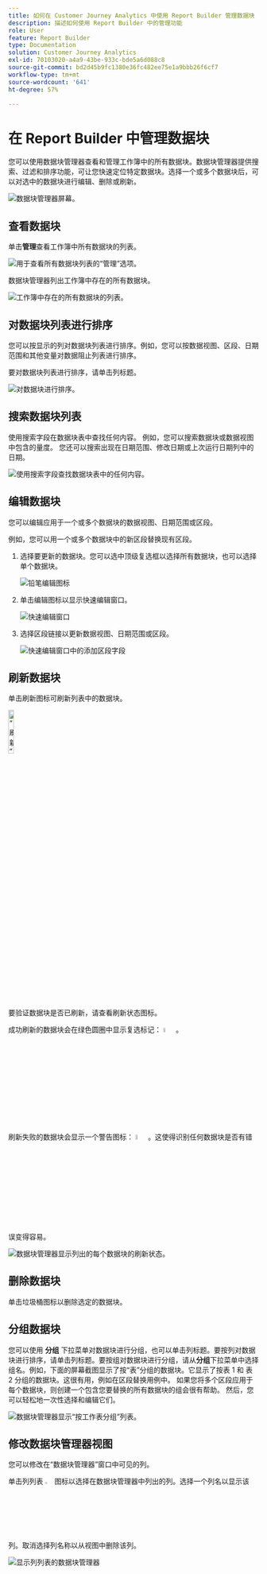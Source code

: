 ```yaml
---
title: 如何在 Customer Journey Analytics 中使用 Report Builder 管理数据块
description: 描述如何使用 Report Builder 中的管理功能
role: User
feature: Report Builder
type: Documentation
solution: Customer Journey Analytics
exl-id: 70103020-a4a9-43be-933c-bde5a6d088c8
source-git-commit: bd2d45b9fc1380e36fc482ee75e1a9bbb26f6cf7
workflow-type: tm+mt
source-wordcount: '641'
ht-degree: 57%

---
```


# 在 Report Builder 中管理数据块

您可以使用数据块管理器查看和管理工作簿中的所有数据块。数据块管理器提供搜索、过滤和排序功能，可让您快速定位特定数据块。选择一个或多个数据块后，可以对选中的数据块进行编辑、删除或刷新。

![数据块管理器屏幕。](./assets/image52.png)

## 查看数据块

单击&#x200B;**管理**&#x200B;查看工作簿中所有数据块的列表。


![用于查看所有数据块列表的“管理”选项。](./assets/image53.png)

数据块管理器列出工作簿中存在的所有数据块。 

![工作簿中存在的所有数据块的列表。](./assets/image52.png)

## 对数据块列表进行排序

您可以按显示的列对数据块列表进行排序。例如，您可以按数据视图、区段、日期范围和其他变量对数据阻止列表进行排序。

要对数据块列表进行排序，请单击列标题。

![对数据块进行排序。](./assets/image54.png)

## 搜索数据块列表

使用搜索字段在数据块表中查找任何内容。 例如，您可以搜索数据块或数据视图中包含的量度。 您还可以搜索出现在日期范围、修改日期或上次运行日期列中的日期。

![使用搜索字段查找数据块表中的任何内容。](./assets/image55.png)

## 编辑数据块

您可以编辑应用于一个或多个数据块的数据视图、日期范围或区段。

例如，您可以用一个或多个数据块中的新区段替换现有区段。

1. 选择要更新的数据块。您可以选中顶级复选框以选择所有数据块，也可以选择单个数据块。

   ![铅笔编辑图标](./assets/image56.png)

1. 单击编辑图标以显示快速编辑窗口。

   ![快速编辑窗口](./assets/image58.png)

1. 选择区段链接以更新数据视图、日期范围或区段。

   ![快速编辑窗口中的添加区段字段](./assets/image59.png)

## 刷新数据块

单击刷新图标可刷新列表中的数据块。

<img src="./assets/refresh-icon.png" width="15%" alt="“刷新”图标"/>

要验证数据块是否已刷新，请查看刷新状态图标。

成功刷新的数据块会在绿色圆圈中显示复选标记： <img src="./assets/refresh-success.png" width="5%" alt="带复选标记图标的绿色圆圈"/>。

刷新失败的数据块会显示一个警告图标： <img src="./assets/refresh-failure.png" width="5%" alt="带有感叹号图标的红色三角形"/>。这使得识别任何数据块是否有错误变得容易。


![数据块管理器显示列出的每个数据块的刷新状态。](./assets/image512.png)

## 删除数据块

单击垃圾桶图标以删除选定的数据块。

## 分组数据块

您可以使用 **分组** 下拉菜单对数据块进行分组，也可以单击列标题。要按列对数据块进行排序，请单击列标题。要按组对数据块进行分组，请从&#x200B;**分组**&#x200B;下拉菜单中选择组名。例如，下面的屏幕截图显示了按“表”分组的数据块。它显示了按表 1 和 表 2 分组的数据块。这很有用，例如在区段替换用例中。 如果您将多个区段应用于每个数据块，则创建一个包含您要替换的所有数据块的组会很有帮助。 然后，您可以轻松地一次性选择和编辑它们。

![数据块管理器显示“按工作表分组”列表。](./assets/group-data-blocks.png)

## 修改数据块管理器视图

您可以修改在“数据块管理器”窗口中可见的列。


单击列列表 <img src="./assets/image515.png" width="3%" alt="列列表图标"/> 图标以选择在数据块管理器中列出的列。选择一个列名以显示该列。取消选择列名称以从视图中删除该列。

![显示列列表的数据块管理器](./assets/image516.png)
